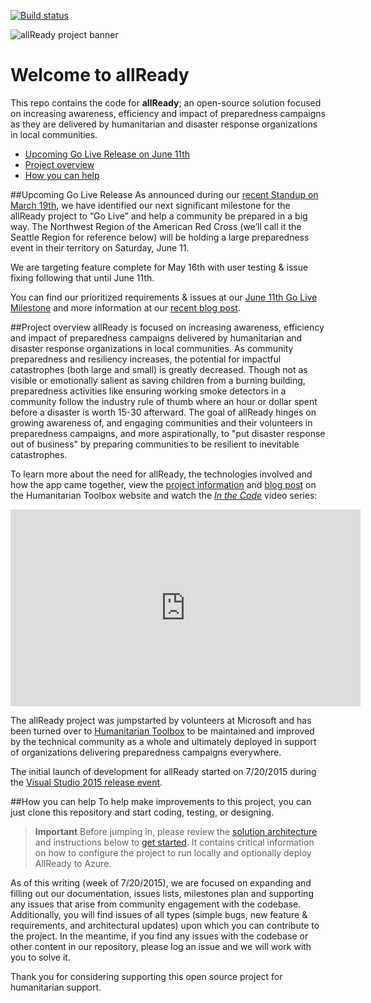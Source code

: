 [![Build status](https://ci.appveyor.com/api/projects/status/69iwhe2g11t30sj8/branch/master?svg=true)](https://ci.appveyor.com/project/HTBox/allready/branch/master)

![allReady project banner](./docs/media/all-ready-project-banner.jpg)

# Welcome to allReady

This repo contains the code for **allReady**; an open-source solution focused on increasing awareness, efficiency and impact of preparedness campaigns as they are delivered by humanitarian and disaster response organizations in local communities.

+ [Upcoming Go Live Release on June 11th](#upcoming-go-live-release)
+ [Project overview](#project-overview)
+ [How you can help](#how-you-can-help)

##Upcoming Go Live Release
As announced during our [recent Standup on March 19th](https://www.youtube.com/watch?v=EZBMDUj0NLo), we have identified our next significant milestone for the allReady project to “Go Live” and help a community be prepared in a big way. The Northwest Region of the American Red Cross (we’ll call it the Seattle Region for reference below) will be holding a large preparedness event in their territory on Saturday, June 11.

We are targeting feature complete for May 16th with user testing & issue fixing following that until June 11th.

You can find our prioritized requirements & issues at our [June 11th Go Live Milestone](https://github.com/HTBox/allReady/milestones/%22June%20Go%20Live%22%20Public%20Release%20Feature%20Complete) and more information at our [recent blog post](http://www.htbox.org/blog/allready-update-on-go-live-plans-thank-you).

##Project overview
allReady is focused on increasing awareness, efficiency and impact of preparedness campaigns delivered by humanitarian and disaster response organizations in local communities.  As community preparedness and resiliency increases, the potential for impactful catastrophes (both large and small) is greatly decreased.  Though not as visible or emotionally salient as saving children from a burning building, preparedness activities like ensuring working smoke detectors in a community follow the industry rule of thumb where an hour or dollar spent before a disaster is worth 15-30 afterward.  The goal of allReady hinges on growing awareness of, and engaging communities and their volunteers in preparedness campaigns, and more aspirationally, to "put disaster response out of business" by preparing communities to be resilient to inevitable catastrophes.

To learn more about the need for allReady, the technologies involved and how the app came together, view the [project information](http://www.htbox.org/projects/allready) and [blog post](http://www.htbox.org/blog/allready-project-launched-at-visual-studio-2015-release-event) on the Humanitarian Toolbox website and watch the *[In the Code](https://channel9.msdn.com/Events/Visual-Studio/Visual-Studio-2015-Final-Release-Event/In-the-Code-App-Overview-and-Planning)* video series:

<iframe width="560" height="315" src="https://www.youtube.com/embed/XVRfcSej1l0" frameborder="0" allowfullscreen></iframe>

The allReady project was jumpstarted by volunteers at Microsoft and has been turned over to [Humanitarian Toolbox](http://www.htbox.org/) to be maintained and improved by the technical community as a whole and ultimately deployed in support of organizations delivering preparedness campaigns everywhere.

The initial launch of development for allReady started on 7/20/2015 during the [Visual Studio 2015 release event](http://aka.ms/vs2015event).

##How you can help
To help make improvements to this project, you can just clone this repository and start coding, testing, or designing.

> **Important** Before jumping in, please review the [solution architecture](https://github.com/HTBox/allReady/wiki/Solution-architecture) and instructions below to [get started](https://github.com/HTBox/allReady/wiki/Solution-architecture#get-started-with-the-allready-solution). It contains critical information on how to configure the project to run locally and optionally deploy AllReady to Azure.

As of this writing (week of 7/20/2015), we are focused on expanding and filling out our documentation, issues lists, milestones plan and supporting any issues that arise from community engagement with the codebase.  Additionally, you will find issues of all types (simple bugs, new feature & requirements, and architectural updates) upon which you can contribute to the project.  In the meantime, if you find any issues with the codebase or other content in our repository, please log an issue and we will work with you to solve it.

Thank you for considering supporting this open source project for humanitarian support.
